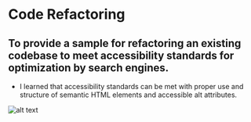 # Code Refactoring  

##  To provide a sample for refactoring an existing codebase to meet accessibility standards for optimization by search engines.

* I learned that accessibility standards can be met with proper use and structure of semantic HTML elements and accessible alt attributes.

![alt text](assets/images/screenshot.png)